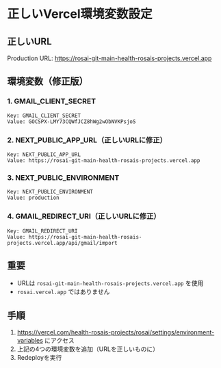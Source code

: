 # 正しいVercel環境変数設定

## 正しいURL
Production URL: https://rosai-git-main-health-rosais-projects.vercel.app

## 環境変数（修正版）

### 1. GMAIL_CLIENT_SECRET
```
Key: GMAIL_CLIENT_SECRET
Value: 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
```

### 2. NEXT_PUBLIC_APP_URL（正しいURLに修正）
```
Key: NEXT_PUBLIC_APP_URL
Value: https://rosai-git-main-health-rosais-projects.vercel.app
```

### 3. NEXT_PUBLIC_ENVIRONMENT
```
Key: NEXT_PUBLIC_ENVIRONMENT  
Value: production
```

### 4. GMAIL_REDIRECT_URI（正しいURLに修正）
```
Key: GMAIL_REDIRECT_URI
Value: https://rosai-git-main-health-rosais-projects.vercel.app/api/gmail/import
```

## 重要
- URLは `rosai-git-main-health-rosais-projects.vercel.app` を使用
- `rosai.vercel.app` ではありません

## 手順
1. https://vercel.com/health-rosais-projects/rosai/settings/environment-variables にアクセス
2. 上記の4つの環境変数を追加（URLを正しいものに）
3. Redeployを実行